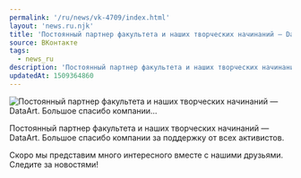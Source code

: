 ```yaml
---
permalink: '/ru/news/vk-4709/index.html'
layout: 'news.ru.njk'
title: 'Постоянный партнер факультета и наших творческих начинаний — DataArt. Большое спасибо компании…'
source: ВКонтакте
tags:
  - news_ru
description: 'Постоянный партнер факультета и наших творческих начинаний — DataArt. Большое спасибо компании…'
updatedAt: 1509364860
---
```

![Постоянный партнер факультета и наших творческих начинаний — DataArt. Большое спасибо компании…](https://sun9-11.userapi.com/impf/c837134/v837134944/6cf30/IzZoPMNNZFQ.jpg?size=1280x800&quality=96&sign=38e5c2366560fe154766cba23ac29b6b&c_uniq_tag=VqBnkZQ2Z0ybxVuo5tz72XUEDq40LnTKDFXDfdJJPUA&type=album)

Постоянный партнер факультета и наших творческих начинаний — DataArt. Большое спасибо компании за поддержку от всех активистов.

Скоро мы представим много интересного вместе с нашими друзьями. Следите за новостями!
